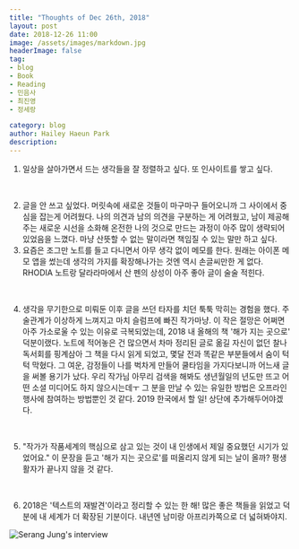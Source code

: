 ```yaml
---
title: "Thoughts of Dec 26th, 2018"
layout: post
date: 2018-12-26 11:00
image: /assets/images/markdown.jpg
headerImage: false
tag:
- blog
- Book
- Reading
- 민음사
- 최진영
- 정세랑

category: blog
author: Hailey Haeun Park
description:
---
```


<ol>
<li> 일상을 살아가면서 드는 생각들을 잘 정렬하고 싶다. 또 인사이트를 쌓고 싶다. </li>

​

<li>글을 안 쓰고 싶었다. 머릿속에 새로운 것들이 마구마구 들어오니까 그 사이에서 중심을 잡는게 어려웠다. 나의 의견과 남의 의견을 구분하는 게 어려웠고, 남이 제공해주는 새로운 시선을 소화해 온전한 나의 것으로 만드는 과정이 아주 많이 생략되어있었음을 느꼈다. 마냥 산뜻할 수 없는 말이라면 책임질 수 있는 말만 하고 싶다.</li>



<li>요즘은 조그만 노트를 들고 다니면서 아무 생각 없이 메모를 한다. 원래는 아이폰 메모 앱을 썼는데 생각의 가지를 확장해나가는 것엔 역시 손글씨만한 게 없다. RHODIA 노트랑 달라라마에서 산 펜의 상성이 아주 좋아 글이 술술 적힌다.</li>

​

<li>생각을 무기한으로 미뤄둔 이후 글을 쓰던 타자를 치던 툭툭 막히는 경험을 했다. 주술관계가 이상하게 느껴지고 마치 슬럼프에 빠진 작가마냥. 이 작은 절망은 어쩌면 아주 가소로울 수 있는 이유로 극복되었는데, 2018 내 올해의 책 '해가 지는 곳으로' 덕분이랬다. 노트에 적어놓은 건 많으면서 차마 정리된 글로 옮길 자신이 없던 찰나 독서회를 핑계삼아 그 책을 다시 읽게 되었고, 몇달 전과 똑같은 부분들에서 숨이 턱턱 막혔다. 그 여운, 감정들이 나를 벅차게 만들어 쿨타임을 가지다보니까 어느새 글을 써볼 용기가 났다. 우리 작가님 아무리 검색을 해봐도 생년월일의 년도만 뜨고 어떤 소셜 미디어도 하지 않으시는데ㅜ 그 분을 만날 수 있는 유일한 방법은 오프라인 행사에 참여하는 방법뿐인 것 같다. 2019 한국에서 할 일! 상단에 추가해두어야겠다.</li>

​

<li>"작가가 작품세계의 핵심으로 삼고 있는 것이 내 인생에서 제일 중요했던 시기가 있었어요." 이 문장을 듣고 '해가 지는 곳으로'를 떠올리지 않게 되는 날이 올까? 평생 활자가 끝나지 않을 것 같다.</li>

​

<li>2018은 '텍스트의 재발견'이라고 정리할 수 있는 한 해! 많은 좋은 책들을 읽었고 덕분에 내 세계가 더 확장된 기분이다. 내년엔 남미랑 아프리카쪽으로 더 넓혀봐야지. </li>  

</ol>

![Serang Jung's interview](http://hailey99.github.io/assets/images/1226.png)
